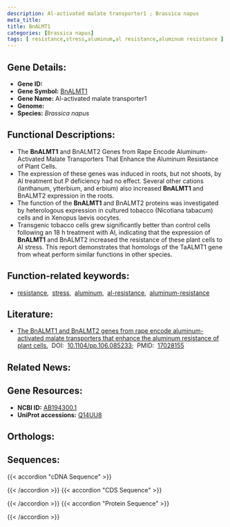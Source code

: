 ```yaml
---
description: Al-activated malate transporter1 ; Brassica napus
meta_title:
title: BnALMT1
categories: [Brassica napus]
tags: [ resistance,stress,aluminum,al resistance,aluminum resistance ]
---
```


## Gene Details:
- **Gene ID:** []()
- **Gene Symbol:** <u>BnALMT1</u>
- **Gene Name:** Al-activated malate transporter1
- **Genome:** []()
- **Species:** *Brassica napus*

## Functional Descriptions:
   - The **BnALMT1** and BnALMT2 Genes from Rape Encode Aluminum-Activated Malate Transporters That Enhance the Aluminum Resistance of Plant Cells.
   - The expression of these genes was induced in roots, but not shoots, by Al treatment but P deficiency had no effect. Several other cations (lanthanum, ytterbium, and erbium) also increased **BnALMT1** and BnALMT2 expression in the roots.
   - The function of the **BnALMT1** and BnALMT2 proteins was investigated by heterologous expression in cultured tobacco (Nicotiana tabacum) cells and in Xenopus laevis oocytes.
   - Transgenic tobacco cells grew significantly better than control cells following an 18 h treatment with Al, indicating that the expression of **BnALMT1** and BnALMT2 increased the resistance of these plant cells to Al stress. This report demonstrates that homologs of the TaALMT1 gene from wheat perform similar functions in other species.

## Function-related keywords:
   - [resistance](/tags/resistance/),&nbsp;&nbsp;[stress](/tags/stress/),&nbsp;&nbsp;[aluminum](/tags/aluminum/),&nbsp;&nbsp;[al-resistance](/tags/al-resistance/),&nbsp;&nbsp;[aluminum-resistance](/tags/aluminum-resistance/)

## Literature:
   - [The BnALMT1 and BnALMT2 genes from rape encode aluminum-activated malate transporters that enhance the aluminum resistance of plant cells.](https://doi.org/10.1104/pp.106.085233)&nbsp;&nbsp;DOI:&nbsp;&nbsp;[10.1104/pp.106.085233](https://doi.org/10.1104/pp.106.085233);&nbsp;&nbsp;PMID:&nbsp;&nbsp;[17028155](https://pubmed.ncbi.nlm.nih.gov/17028155/)

## Related News:

## Gene Resources:
- **NCBI ID:**  [AB194300.1](https://www.ncbi.nlm.nih.gov/gene/?term=AB194300.1)
- **UniProt accessions:**  [Q14UU8](https://www.uniprot.org/uniprotkb/Q14UU8/entry)

## Orthologs:

## Sequences:
{{< accordion "cDNA Sequence" >}}

{{< /accordion >}}
{{< accordion "CDS Sequence" >}}

{{< /accordion >}}
{{< accordion "Protein Sequence" >}}

{{< /accordion >}}
